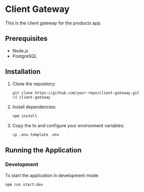 # Client Gateway

This is the client gateway for the products app.

## Prerequisites

- Node.js
- PostgreSQL

## Installation

1. Clone the repository:

   ```sh
   git clone https://github.com/your-repo/client-gateway.git
   cd client-gateway
   ```

2. Install dependencies:

   ```sh
   npm install
   ```

3. Copy the to and configure your environment variables:
   ```sh
   cp .env.template .env
   ```

## Running the Application

### Development

To start the application in development mode:

```sh
npm run start:dev
```
